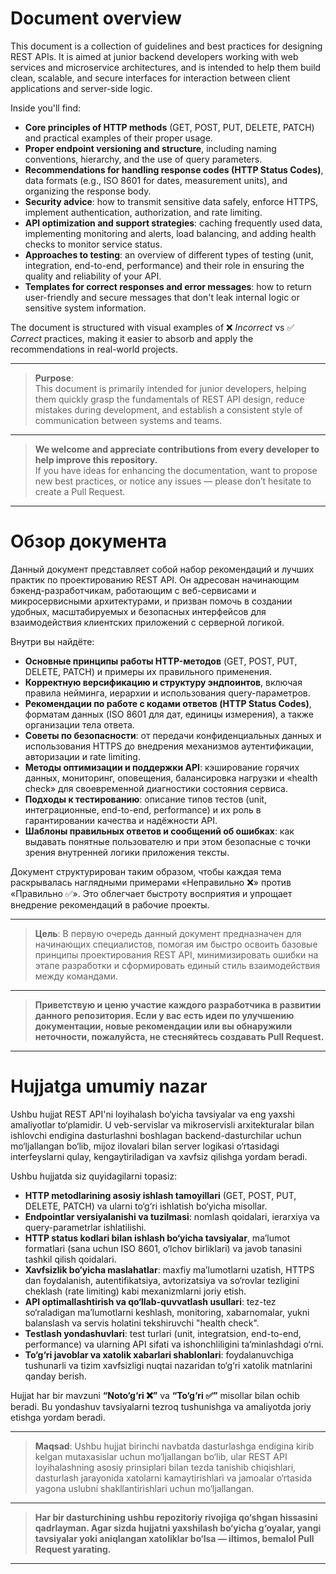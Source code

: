 # Document overview

This document is a collection of guidelines and best practices for designing REST APIs. It is aimed at junior backend developers working with web services and microservice architectures, and is intended to help them build clean, scalable, and secure interfaces for interaction between client applications and server-side logic.

Inside you'll find:

- **Core principles of HTTP methods** (GET, POST, PUT, DELETE, PATCH) and practical examples of their proper usage.
- **Proper endpoint versioning and structure**, including naming conventions, hierarchy, and the use of query parameters.
- **Recommendations for handling response codes (HTTP Status Codes)**, data formats (e.g., ISO 8601 for dates, measurement units), and organizing the response body.
- **Security advice**: how to transmit sensitive data safely, enforce HTTPS, implement authentication, authorization, and rate limiting.
- **API optimization and support strategies**: caching frequently used data, implementing monitoring and alerts, load balancing, and adding health checks to monitor service status.
- **Approaches to testing**: an overview of different types of testing (unit, integration, end-to-end, performance) and their role in ensuring the quality and reliability of your API.
- **Templates for correct responses and error messages**: how to return user-friendly and secure messages that don't leak internal logic or sensitive system information.

The document is structured with visual examples of ❌ _Incorrect_ vs ✅ _Correct_ practices, making it easier to absorb and apply the recommendations in real-world projects.

---

> **Purpose**:  
> This document is primarily intended for junior developers, helping them quickly grasp the fundamentals of REST API design, reduce mistakes during development, and establish a consistent style of communication between systems and teams.

---

> **We welcome and appreciate contributions from every developer to help improve this repository.**  
> If you have ideas for enhancing the documentation, want to propose new best practices, or notice any issues — please don’t hesitate to create a Pull Request.

---

# Обзор документа

Данный документ представляет собой набор рекомендаций и лучших практик по проектированию REST API. Он адресован начинающим бэкенд-разработчикам, работающим с веб-сервисами и микросервисными архитектурами, и призван помочь в создании удобных, масштабируемых и безопасных интерфейсов для взаимодействия клиентских приложений с серверной логикой.

Внутри вы найдёте:

- **Основные принципы работы HTTP-методов** (GET, POST, PUT, DELETE, PATCH) и примеры их правильного применения.
- **Корректную версификацию и структуру эндпоинтов**, включая правила нейминга, иерархии и использования query-параметров.
- **Рекомендации по работе с кодами ответов (HTTP Status Codes)**, форматам данных (ISO 8601 для дат, единицы измерения), а также организации тела ответа.
- **Советы по безопасности**: от передачи конфиденциальных данных и использования HTTPS до внедрения механизмов аутентификации, авторизации и rate limiting.
- **Методы оптимизации и поддержки API**: кэширование горячих данных, мониторинг, оповещения, балансировка нагрузки и «health check» для своевременной диагностики состояния сервиса.
- **Подходы к тестированию**: описание типов тестов (unit, интеграционные, end-to-end, performance) и их роль в гарантировании качества и надёжности API.
- **Шаблоны правильных ответов и сообщений об ошибках**: как выдавать понятные пользователю и при этом безопасные с точки зрения внутренней логики приложения тексты.

Документ структурирован таким образом, чтобы каждая тема раскрывалась наглядными примерами «Неправильно ❌» против «Правильно ✅». Это облегчает быстроту восприятия и упрощает внедрение рекомендаций в рабочие проекты.

---

> **Цель**: В первую очередь данный документ предназначен для начинающих специалистов, помогая им быстро освоить базовые принципы проектирования REST API, минимизировать ошибки на этапе разработки и сформировать единый стиль взаимодействия между командами.

---

> **Приветствую и ценю участие каждого разработчика в развитии данного репозитория. Если у вас есть идеи по улучшению документации, новые рекомендации или вы обнаружили неточности, пожалуйста, не стесняйтесь создавать Pull Request.**

---

# Hujjatga umumiy nazar

Ushbu hujjat REST API'ni loyihalash bo‘yicha tavsiyalar va eng yaxshi amaliyotlar to‘plamidir. U veb-servislar va mikroservisli arxitekturalar bilan ishlovchi endigina dasturlashni boshlagan backend-dasturchilar uchun mo‘ljallangan bo‘lib, mijoz ilovalari bilan server logikasi o‘rtasidagi interfeyslarni qulay, kengaytiriladigan va xavfsiz qilishga yordam beradi.

Ushbu hujjatda siz quyidagilarni topasiz:

- **HTTP metodlarining asosiy ishlash tamoyillari** (GET, POST, PUT, DELETE, PATCH) va ularni to‘g‘ri ishlatish bo‘yicha misollar.
- **Endpointlar versiyalanishi va tuzilmasi**: nomlash qoidalari, ierarxiya va query-parametrlar ishlatilishi.
- **HTTP status kodlari bilan ishlash bo‘yicha tavsiyalar**, maʼlumot formatlari (sana uchun ISO 8601, o‘lchov birliklari) va javob tanasini tashkil qilish qoidalari.
- **Xavfsizlik bo‘yicha maslahatlar**: maxfiy maʼlumotlarni uzatish, HTTPS dan foydalanish, autentifikatsiya, avtorizatsiya va so‘rovlar tezligini cheklash (rate limiting) kabi mexanizmlarni joriy etish.
- **API optimallashtirish va qo‘llab-quvvatlash usullari**: tez-tez so‘raladigan maʼlumotlarni keshlash, monitoring, xabarnomalar, yukni balanslash va servis holatini tekshiruvchi "health check".
- **Testlash yondashuvlari**: test turlari (unit, integratsion, end-to-end, performance) va ularning API sifati va ishonchliligini taʼminlashdagi o‘rni.
- **To‘g‘ri javoblar va xatolik xabarlari shablonlari**: foydalanuvchiga tushunarli va tizim xavfsizligi nuqtai nazaridan to‘g‘ri xatolik matnlarini qanday berish.

Hujjat har bir mavzuni **“Noto‘g‘ri ❌”** va **“To‘g‘ri ✅”** misollar bilan ochib beradi. Bu yondashuv tavsiyalarni tezroq tushunishga va amaliyotda joriy etishga yordam beradi.

---

> **Maqsad**: Ushbu hujjat birinchi navbatda dasturlashga endigina kirib kelgan mutaxasislar uchun mo‘ljallangan bo‘lib, ular REST API loyihalashning asosiy prinsiplari bilan tezda tanishib chiqishlari, dasturlash jarayonida xatolarni kamaytirishlari va jamoalar o‘rtasida yagona uslubni shakllantirishlari uchun mo‘ljallangan.

---

> **Har bir dasturchining ushbu repozitoriy rivojiga qo‘shgan hissasini qadrlayman. Agar sizda hujjatni yaxshilash bo‘yicha g‘oyalar, yangi tavsiyalar yoki aniqlangan xatoliklar bo‘lsa — iltimos, bemalol Pull Request yarating.**

---
